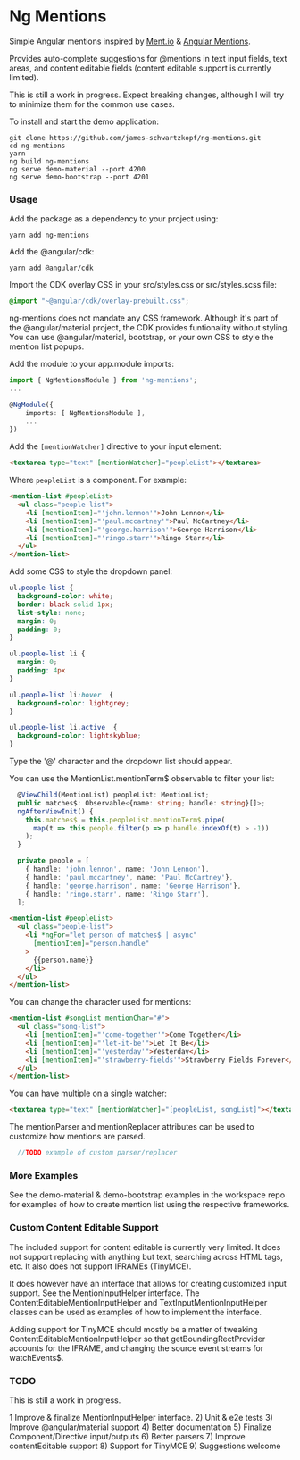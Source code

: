# Ng Mentions

Simple Angular mentions inspired by [Ment.io](https://github.com/jeff-collins/ment.io)
  & [Angular Mentions](http://dmacfarlane.github.io/angular-mentions/).


Provides auto-complete suggestions for @mentions in text input fields, text areas,
and content editable fields (content editable support is currently limited). 

This is still a work in progress.  Expect breaking changes, although I will try to minimize
them for the common use cases.

To install and start the demo application:

    git clone https://github.com/james-schwartzkopf/ng-mentions.git
    cd ng-mentions
    yarn
    ng build ng-mentions
    ng serve demo-material --port 4200
    ng serve demo-bootstrap --port 4201

### Usage

Add the package as a dependency to your project using:

    yarn add ng-mentions

Add the @angular/cdk:

    yarn add @angular/cdk

Import the CDK overlay CSS in your src/styles.css or src/styles.scss file:
```css
@import "~@angular/cdk/overlay-prebuilt.css";
```
    
<aside class="notice">
ng-mentions does not mandate any CSS framework.  Although it's part of the @angular/material
project, the CDK provides funtionality without styling.  You can use @angular/material, bootstrap, or
your own CSS to style the mention list popups.
</aside>


Add the module to your app.module imports:

```typescript
import { NgMentionsModule } from 'ng-mentions';
...

@NgModule({
    imports: [ NgMentionsModule ],
    ...
})
```

Add the `[mentionWatcher]` directive to your input element:

```html
<textarea type="text" [mentionWatcher]="peopleList"></textarea>
```

Where `peopleList` is a <mention-list> component. For example:

```html
<mention-list #peopleList>
  <ul class="people-list">
    <li [mentionItem]="'john.lennon'">John Lennon</li>
    <li [mentionItem]="'paul.mccartney'">Paul McCartney</li>
    <li [mentionItem]="'george.harrison'">George Harrison</li>
    <li [mentionItem]="'ringo.starr'">Ringo Starr</li>
  </ul>
</mention-list>
```

Add some CSS to style the dropdown panel:
```css
ul.people-list {
  background-color: white;
  border: black solid 1px;
  list-style: none;
  margin: 0;
  padding: 0;
}

ul.people-list li {
  margin: 0;
  padding: 4px
}

ul.people-list li:hover  {
  background-color: lightgrey;
}

ul.people-list li.active  {
  background-color: lightskyblue;
}
```

Type the '@' character and the dropdown list should appear.

You can use the MentionList.mentionTerm$ observable to filter your list:
```typescript
  @ViewChild(MentionList) peopleList: MentionList;
  public matches$: Observable<{name: string; handle: string}[]>;
  ngAfterViewInit() {
    this.matches$ = this.peopleList.mentionTerm$.pipe(
      map(t => this.people.filter(p => p.handle.indexOf(t) > -1))
    );
  }

  private people = [
    { handle: 'john.lennon', name: 'John Lennon'},
    { handle: 'paul.mccartney', name: 'Paul McCartney'},
    { handle: 'george.harrison', name: 'George Harrison'},
    { handle: 'ringo.starr', name: 'Ringo Starr'},
  ];
```

```html
<mention-list #peopleList>
  <ul class="people-list">
    <li *ngFor="let person of matches$ | async"
      [mentionItem]="person.handle"
    >
      {{person.name}}
    </li>
  </ul>
</mention-list>
```

You can change the character used for mentions:
```html
<mention-list #songList mentionChar="#">
  <ul class="song-list">
    <li [mentionItem]="'come-together'">Come Together</li>
    <li [mentionItem]="'let-it-be'">Let It Be</li>
    <li [mentionItem]="'yesterday'">Yesterday</li>
    <li [mentionItem]="'strawberry-fields'">Strawberry Fields Forever</li>
  </ul>
</mention-list>
```

You can have multiple <mention-list> on a single watcher:
```html
<textarea type="text" [mentionWatcher]="[peopleList, songList]"></textarea>
```

The <mention-list> mentionParser and mentionReplacer attributes can be used
to customize how mentions are parsed.

```typescript
  //TODO example of custom parser/replacer
```

### More Examples

See the demo-material & demo-bootstrap examples in the workspace repo for examples
of how to create mention list using the respective frameworks.

### Custom Content Editable Support

The included support for content editable is currently very limited.  It does not
support replacing with anything but text, searching across HTML tags, etc.  It also
does not support IFRAMEs (TinyMCE).

It does however have an interface that allows for creating customized input
support.  See the MentionInputHelper interface.  The ContentEditableMentionInputHelper and
TextInputMentionInputHelper classes can be used as examples of how to implement the interface.

Adding support for TinyMCE should mostly be a matter of tweaking ContentEditableMentionInputHelper
so that getBoundingRectProvider accounts for the IFRAME, and changing the source event streams
for watchEvents$.

### TODO

This is still a work in progress.

1 Improve & finalize MentionInputHelper interface.
2) Unit & e2e tests
3) Improve @angular/material support
4) Better documentation
5) Finalize Component/Directive input/outputs
6) Better parsers
7) Improve contentEditable support
8) Support for TinyMCE
9) Suggestions welcome
